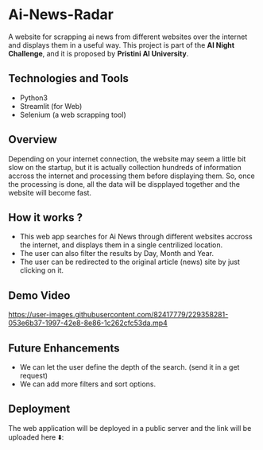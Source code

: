 # Ai-News-Radar
A website for scrapping ai news from different websites over the internet and displays them in a useful way.
This project is part of the **AI Night Challenge**, and it is proposed by **Pristini AI University**.

## Technologies and Tools
- Python3
- Streamlit (for Web)
- Selenium (a web scrapping tool)

## Overview
Depending on your internet connection, the website may seem a little bit slow on the startup, but it is actually
collection hundreds of information accross the internet and processing them before displaying them. 
So, once the processing is done, all the data will be dispplayed together and the website will become fast.

## How it works ?
- This web app searches for Ai News through different websites accross the internet, and displays 
them in a single centrilized location.
- The user can also filter the results by Day, Month and Year.
- The user can be redirected to the original article (news) site by just clicking on it.

## Demo Video







https://user-images.githubusercontent.com/82417779/229358281-053e6b37-1997-42e8-8e86-1c262cfc53da.mp4







## Future Enhancements
- We can let the user define the depth of the search. (send it in a get request)
- We can add more filters and sort options.

## Deployment
The web application will be deployed in a public server and the link will be uploaded here ⬇️:
